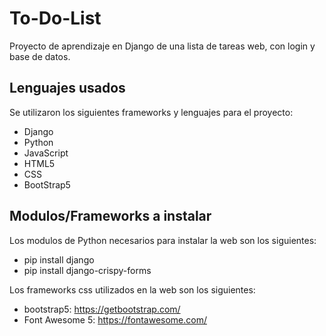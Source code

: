 # To-Do-List

Proyecto de aprendizaje en Django de una lista de tareas web, con login y base de datos.

## Lenguajes usados

Se utilizaron los siguientes frameworks y lenguajes para el proyecto:

- Django
- Python
- JavaScript
- HTML5
- CSS
- BootStrap5

## Modulos/Frameworks a instalar

Los modulos de Python necesarios para instalar la web son los siguientes:

- pip install django
- pip install django-crispy-forms

Los frameworks css utilizados en la web son los siguientes:

- bootstrap5: <https://getbootstrap.com/>
- Font Awesome 5: <https://fontawesome.com/>
